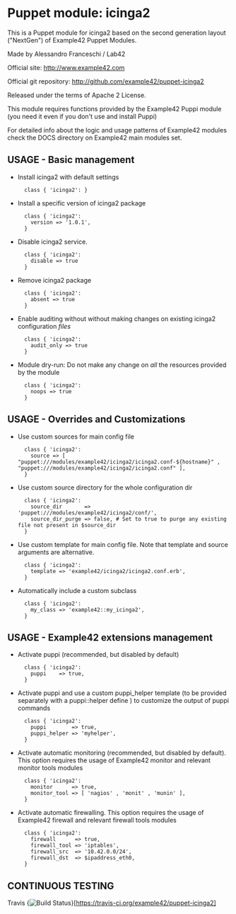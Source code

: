 # Puppet module: icinga2

This is a Puppet module for icinga2 based on the second generation layout ("NextGen") of Example42 Puppet Modules.

Made by Alessandro Franceschi / Lab42

Official site: http://www.example42.com

Official git repository: http://github.com/example42/puppet-icinga2

Released under the terms of Apache 2 License.

This module requires functions provided by the Example42 Puppi module (you need it even if you don't use and install Puppi)

For detailed info about the logic and usage patterns of Example42 modules check the DOCS directory on Example42 main modules set.


## USAGE - Basic management

* Install icinga2 with default settings

        class { 'icinga2': }

* Install a specific version of icinga2 package

        class { 'icinga2':
          version => '1.0.1',
        }

* Disable icinga2 service.

        class { 'icinga2':
          disable => true
        }

* Remove icinga2 package

        class { 'icinga2':
          absent => true
        }

* Enable auditing without without making changes on existing icinga2 configuration *files*

        class { 'icinga2':
          audit_only => true
        }

* Module dry-run: Do not make any change on *all* the resources provided by the module

        class { 'icinga2':
          noops => true
        }


## USAGE - Overrides and Customizations
* Use custom sources for main config file 

        class { 'icinga2':
          source => [ "puppet:///modules/example42/icinga2/icinga2.conf-${hostname}" , "puppet:///modules/example42/icinga2/icinga2.conf" ], 
        }


* Use custom source directory for the whole configuration dir

        class { 'icinga2':
          source_dir       => 'puppet:///modules/example42/icinga2/conf/',
          source_dir_purge => false, # Set to true to purge any existing file not present in $source_dir
        }

* Use custom template for main config file. Note that template and source arguments are alternative. 

        class { 'icinga2':
          template => 'example42/icinga2/icinga2.conf.erb',
        }

* Automatically include a custom subclass

        class { 'icinga2':
          my_class => 'example42::my_icinga2',
        }


## USAGE - Example42 extensions management 
* Activate puppi (recommended, but disabled by default)

        class { 'icinga2':
          puppi    => true,
        }

* Activate puppi and use a custom puppi_helper template (to be provided separately with a puppi::helper define ) to customize the output of puppi commands 

        class { 'icinga2':
          puppi        => true,
          puppi_helper => 'myhelper', 
        }

* Activate automatic monitoring (recommended, but disabled by default). This option requires the usage of Example42 monitor and relevant monitor tools modules

        class { 'icinga2':
          monitor      => true,
          monitor_tool => [ 'nagios' , 'monit' , 'munin' ],
        }

* Activate automatic firewalling. This option requires the usage of Example42 firewall and relevant firewall tools modules

        class { 'icinga2':       
          firewall      => true,
          firewall_tool => 'iptables',
          firewall_src  => '10.42.0.0/24',
          firewall_dst  => $ipaddress_eth0,
        }


## CONTINUOUS TESTING

Travis {<img src="https://travis-ci.org/example42/puppet-icinga2.png?branch=master" alt="Build Status" />}[https://travis-ci.org/example42/puppet-icinga2]

